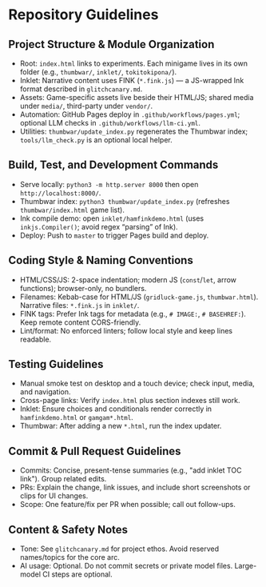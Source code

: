 # Repository Guidelines

## Project Structure & Module Organization
- Root: `index.html` links to experiments. Each minigame lives in its own folder (e.g., `thumbwar/`, `inklet/`, `tokitokipona/`).
- Inklet: Narrative content uses FINK (`*.fink.js`) — a JS-wrapped Ink format described in `glitchcanary.md`.
- Assets: Game-specific assets live beside their HTML/JS; shared media under `media/`, third-party under `vendor/`.
- Automation: GitHub Pages deploy in `.github/workflows/pages.yml`; optional LLM checks in `.github/workflows/llm-ci.yml`.
- Utilities: `thumbwar/update_index.py` regenerates the Thumbwar index; `tools/llm_check.py` is an optional local helper.

## Build, Test, and Development Commands
- Serve locally: `python3 -m http.server 8000` then open `http://localhost:8000/`.
- Thumbwar index: `python3 thumbwar/update_index.py` (refreshes `thumbwar/index.html` game list).
- Ink compile demo: open `inklet/hamfinkdemo.html` (uses `inkjs.Compiler()`; avoid regex “parsing” of Ink).
- Deploy: Push to `master` to trigger Pages build and deploy.

## Coding Style & Naming Conventions
- HTML/CSS/JS: 2-space indentation; modern JS (`const`/`let`, arrow functions); browser-only, no bundlers.
- Filenames: Kebab-case for HTML/JS (`gridluck-game.js`, `thumbwar.html`). Narrative files: `*.fink.js` in `inklet/`.
- FINK tags: Prefer Ink tags for metadata (e.g., `# IMAGE:`, `# BASEHREF:`). Keep remote content CORS-friendly.
- Lint/format: No enforced linters; follow local style and keep lines readable.

## Testing Guidelines
- Manual smoke test on desktop and a touch device; check input, media, and navigation.
- Cross-page links: Verify `index.html` plus section indexes still work.
- Inklet: Ensure choices and conditionals render correctly in `hamfinkdemo.html` or `gamgam*.html`.
- Thumbwar: After adding a new `*.html`, run the index updater.

## Commit & Pull Request Guidelines
- Commits: Concise, present-tense summaries (e.g., "add inklet TOC link"). Group related edits.
- PRs: Explain the change, link issues, and include short screenshots or clips for UI changes.
- Scope: One feature/fix per PR when possible; call out follow-ups.

## Content & Safety Notes
- Tone: See `glitchcanary.md` for project ethos. Avoid reserved names/topics for the core arc.
- AI usage: Optional. Do not commit secrets or private model files. Large-model CI steps are optional.

